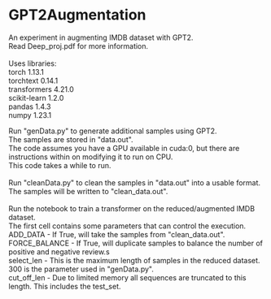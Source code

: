 # GPT2Augmentation
An experiment in augmenting IMDB dataset with GPT2. <BR>
Read Deep_proj.pdf for more information.<BR>
<BR>
Uses libraries:
<BR> torch 1.13.1 
<BR> torchtext 0.14.1
<BR> transformers 4.21.0
<BR> scikit-learn 1.2.0
<BR> pandas 1.4.3
<BR> numpy 1.23.1

Run "genData.py" to generate additional samples using GPT2. <BR>
The samples are stored in "data.out". <BR>
The code assumes you have a GPU available in cuda:0, but there are instructions within on modifying it to run on CPU. <BR>
This code takes a while to run. <BR>
<BR>
Run "cleanData.py" to clean the samples in "data.out" into a usable format. <BR>
The samples will be written to "clean_data.out". <BR>
<BR>
Run the notebook to train a transformer on the reduced/augmented IMDB dataset. <BR>
The first cell contains some parameters that can control the execution. <BR>
ADD_DATA - If True, will take the samples from "clean_data.out". <BR>
FORCE_BALANCE - If True, will duplicate samples to balance the number of positive and negative review.s <BR>
select_len - This is the maximum length of samples in the reduced dataset. 300 is the parameter used in "genData.py". <BR>
cut_off_len - Due to limited memory all sequences are truncated to this length. This includes the test_set. <BR>

